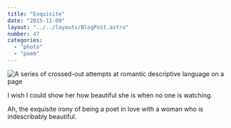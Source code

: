 ```yaml
---
title: "Exquisite"
date: "2015-11-09"
layout: "../../layouts/BlogPost.astro"
number: 47
categories: 
  - "photo"
  - "poem"
---
```


![A series of crossed-out attempts at romantic descriptive language on a page](/assets/images/Week-46.jpg)

I wish I could show her how beautiful she is when no one is watching.

Ah, the exquisite irony of being a poet in love with a woman who is indescribably beautiful.
